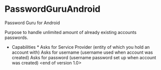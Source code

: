# PasswordGuruAndroid
Password Guru for Android

Purpose to handle unlimited amount of already existing accounts passwords.
* Capabilities *
Asks for Service Provider (entity of which you hold an account with)
Asks for username (username used when account was created)
Asks for password (username password set up when account was created)
<end of version 1.0>
